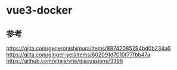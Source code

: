 # vue3-docker

## 参考
https://qiita.com/generonishimura/items/88742085294bd0b234a6
https://qiita.com/ginger-yell/items/602091d7010f77fbb47a
https://github.com/vitejs/vite/discussions/3396
